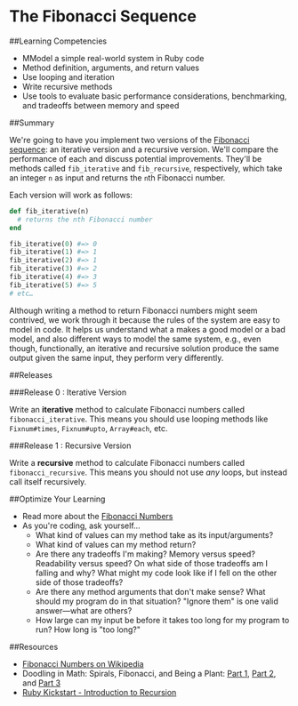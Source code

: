 # The Fibonacci Sequence

##Learning Competencies

* MModel a simple real-world system in Ruby code
* Method definition, arguments, and return values
* Use looping and iteration
* Write recursive methods
* Use tools to evaluate basic performance considerations, benchmarking, and tradeoffs between memory and speed

##Summary

We're going to have you implement two versions of the [Fibonacci sequence](http://en.wikipedia.org/wiki/Fibonacci_number): an iterative version and a recursive version. We'll compare the performance of each and discuss potential improvements. They'll be methods called `fib_iterative` and `fib_recursive`, respectively, which take an integer `n` as input and returns the `n`th Fibonacci number.

Each version will work as follows:

```ruby
def fib_iterative(n)
  # returns the nth Fibonacci number
end

fib_iterative(0) #=> 0
fib_iterative(1) #=> 1
fib_iterative(2) #=> 1
fib_iterative(3) #=> 2
fib_iterative(4) #=> 3
fib_iterative(5) #=> 5
# etc…
```

Although writing a method to return Fibonacci numbers might seem contrived, we work through it because the rules of the system are easy to model in code. It helps us understand what a makes a good model or a bad model, and also different ways to model the same system, e.g., even though, functionally, an iterative and recursive solution produce the same output given the same input, they perform very differently.


##Releases

###Release 0 : Iterative Version

Write an **iterative** method to calculate Fibonacci numbers called `fibonacci_iterative`. This means you should use looping methods like `Fixnum#times`, `Fixnum#upto`, `Array#each`, etc.

###Release 1 : Recursive Version

Write a **recursive** method to calculate Fibonacci numbers called `fibonacci_recursive`. This means you should not use *any* loops, but instead call itself recursively.

##Optimize Your Learning

* Read more about the [Fibonacci Numbers](source/fib_reference.md)
* As you're coding, ask yourself…
  * What kind of values can my method take as its input/arguments?
  * What kind of values can my method return?
  * Are there any tradeoffs I'm making? Memory versus speed? Readability versus speed? On what side of those tradeoffs am I falling and why? What might my code look like if I fell on the other side of those tradeoffs?
  * Are there any method arguments that don't make sense? What should my program do in that situation? "Ignore them" is one valid answer—what are others?
  * How large can my input be before it takes too long for my program to run? How long is "too long?"

##Resources

* [Fibonacci Numbers on Wikipedia](http://en.wikipedia.org/wiki/Fibonacci_number)
* Doodling in Math: Spirals, Fibonacci, and Being a Plant: [Part 1](http://www.youtube.com/watch?v=ahXIMUkSXX0), [Part 2](http://www.youtube.com/watch?v=lOIP_Z_-0Hs), and [Part 3](http://www.youtube.com/watch?v=14-NdQwKz9w)
* [Ruby Kickstart - Introduction to Recursion](https://vimeo.com/24716767)
